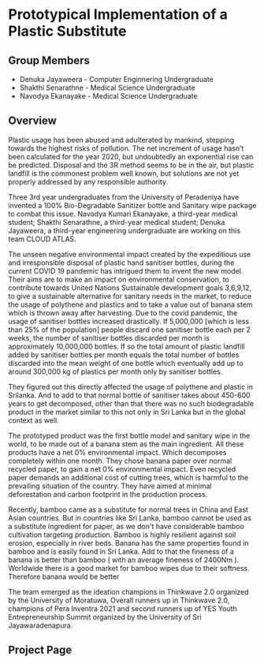 # Prototypical Implementation of a Plastic Substitute

## Group Members 
- Denuka Jayaweera - Computer Enginnering Undergraduate
- Shakthi Senarathne - Medical Science Undergraduate 
- Navodya Ekanayake - Medical Science Undergraduate 

## Overview 

Plastic usage has been abused and adulterated by mankind,
stepping towards the highest risks of pollution.
The net increment of usage hasn’t been calculated for the year 2020,
but undoubtedly an exponential rise can be predicted.
Disposal and the 3R method seems to be in the air,
but plastic landfill is the commonest problem well known,
but solutions are not yet properly addressed by any responsible authority.

Three 3rd year undergraduates from the University of Peradeniya have invented a 
100% Bio-Degradable Sanitizer bottle and Sanitary wipe package to combat this issue.
Navodya  Kumari Ekanayake, a third-year medical student;
Shakthi Senarathne, a third-year medical student;
Denuka Jayaweera, a third-year engineering undergraduate are working on this team CLOUD ATLAS.
 
The unseen negative environmental impact created by the expeditious use and irresponsible disposal of plastic hand sanitiser bottles, during the current COVID 19 pandemic has intrigued them to invent the new model.
Their aims are to make an impact on environmental conservation, to contribute towards United Nations Sustainable development goals 3,6,9,12, to give a sustainable alternative for sanitary needs in the market, to reduce the usage of polythene and plastics and to take a value out of banana stem which is thrown away after harvesting.
Due to the covid pandemic, the usage of sanitiser bottles increased drastically. If 5,000,000 [which is less than 25% of the population] people discard one sanitiser bottle each per 2 weeks, the number of sanitiser bottles discarded per month is approximately 10,000,000 bottles. If so the total amount of plastic landfill added by sanitiser bottles per month equals the total number of bottles discarded into the mean weight of one bottle which eventually add up to around 300,000 kg of plastics per month only by sanitiser bottles.
 
They figured out this directly affected the usage of polythene and plastic in Srilanka. And to add to that normal bottle of sanitiser takes about 450-600 years to get decomposed, other than that there was no such biodegradable product in the market similar to this not only in Sri Lanka but in the global context as well.
 
The prototyped product was the first bottle model and sanitary wipe in the world, to be made out of a banana stem as the main ingredient. All these products have a net 0% environmental impact. Which decomposes completely within one month. They chose banana paper over normal recycled paper, to gain a net 0% environmental impact. Even recycled paper demands an additional cost of cutting trees, which is harmful to the prevailing situation of the country. They have aimed at minimal deforestation and carbon footprint in the production process.
 
Recently, bamboo came as a substitute for normal trees in China and East Asian countries. But in countries like Sri Lanka, bamboo cannot be used as a substitute ingredient for paper, as we don't have considerable bamboo cultivation targeting production. Bamboo is highly resilient against soil erosion, especially in river beds. Banana has the same properties found in bamboo and is easily found in Sri Lanka. Add to that the fineness of a banana is better than bamboo ( with an average fineness of 2400Nm ). Worldwide there is a good market for bamboo wipes due to their softness. Therefore banana would be better
 
The team emerged as the ideation champions in Thinkwave 2.0 organized by the University of Moratuwa, Overall runners up in Thinkwave 2.0, champions of Pera Inventra 2021 and second runners up of YES Youth Entrepreneurship Summit organized by the University of Sri Jayawaradenapura. 


## Project Page





